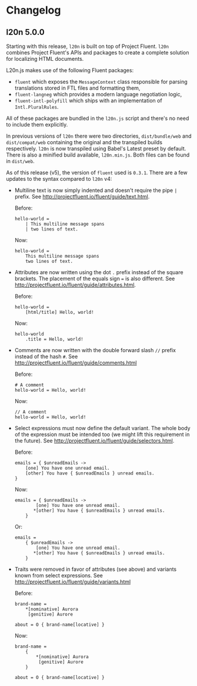 # Changelog

## l20n 5.0.0

Starting with this release, `l20n` is built on top of Project Fluent. `l20n`
combines Project Fluent's APIs and packages to create a complete solution for
localizing HTML documents.

L20n.js makes use of the following Fluent packages:

  - `fluent` which exposes the `MessageContext` class responsible for parsing
    translations stored in FTL files and formatting them,
  - `fluent-langneg` which provides a modern language negotiation logic,
  - `fluent-intl-polyfill` which ships with an implementation of
    `Intl.PluralRules`.

All of these packages are bundled in the `l20n.js` script and there's no need
to include them explicitly.

In previous versions of `l20n` there were two directories, `dist/bundle/web`
and `dist/compat/web` containing the original and the transpiled builds
respectively.  `l20n` is now transpiled using Babel's Latest preset by default.
There is also a minified build available, `l20n.min.js`.  Both files can be
found in `dist/web`.

As of this release (v5), the version of `fluent` used is `0.3.1`.  There are a few
updates to the syntax compared to `l20n` v4:

  - Multiline text is now simply indented and doesn't require the pipe `|`
    prefix. See http://projectfluent.io/fluent/guide/text.html.

    Before:

        hello-world =
            | This multiline message spans
            | two lines of text.

    Now:

        hello-world =
            This multiline message spans
            two lines of text.

  - Attributes are now written using the dot `.` prefix instead of the square
    brackets. The placement of the equals sign `=` is also different. See
    http://projectfluent.io/fluent/guide/attributes.html.

    Before:

        hello-world =
            [html/title] Hello, world!

    Now:

        hello-world
            .title = Hello, world!

  - Comments are now written with the double forward slash `//` prefix instead
    of the hash `#`.  See http://projectfluent.io/fluent/guide/comments.html

    Before:

        # A comment
        hello-world = Hello, world!

    Now:

        // A comment
        hello-world = Hello, world!

  - Select expressions must now define the default variant. The whole body of
    the expression must be intended too (we might lift this requirement in the
    future). See http://projectfluent.io/fluent/guide/selectors.html.

    Before:

        emails = { $unreadEmails ->
            [one] You have one unread email.
            [other] You have { $unreadEmails } unread emails.
        }

    Now:

        emails = { $unreadEmails ->
                [one] You have one unread email.
               *[other] You have { $unreadEmails } unread emails.
            }

    Or:

        emails =
            { $unreadEmails ->
                [one] You have one unread email.
               *[other] You have { $unreadEmails } unread emails.
            }

  - Traits were removed in favor of attributes (see above) and variants known
    from select expressions. See
    http://projectfluent.io/fluent/guide/variants.html

    Before:

        brand-name =
            *[nominative] Aurora
             [genitive] Aurore

        about = O { brand-name[locative] }

    Now:

        brand-name =
            {
                *[nominative] Aurora
                 [genitive] Aurore
            }

        about = O { brand-name[locative] }
